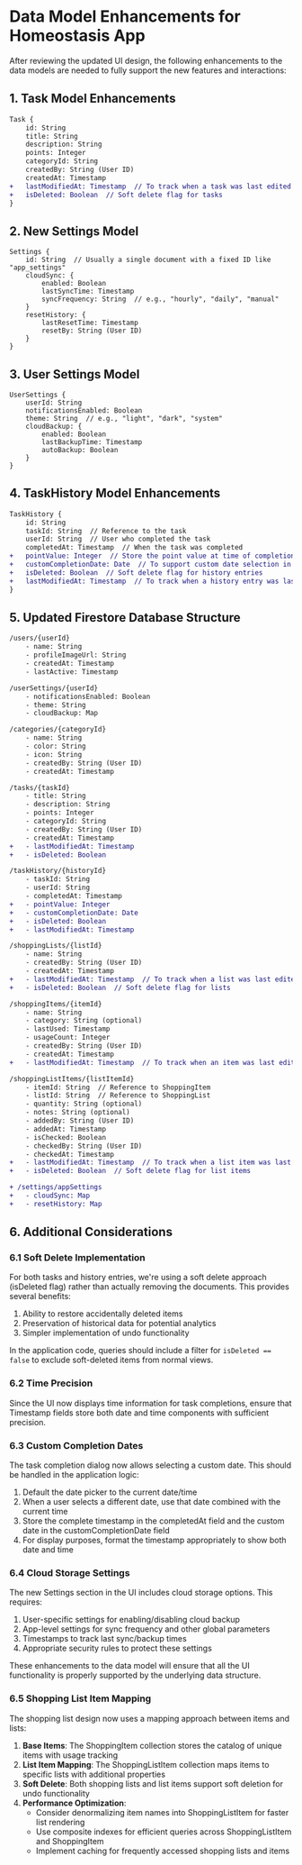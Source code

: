 # Data Model Enhancements for Homeostasis App

After reviewing the updated UI design, the following enhancements to the data models are needed to fully support the new features and interactions:

## 1. Task Model Enhancements

```diff
Task {
    id: String
    title: String
    description: String
    points: Integer
    categoryId: String
    createdBy: String (User ID)
    createdAt: Timestamp
+   lastModifiedAt: Timestamp  // To track when a task was last edited
+   isDeleted: Boolean  // Soft delete flag for tasks
}
```

## 2. New Settings Model

```
Settings {
    id: String  // Usually a single document with a fixed ID like "app_settings"
    cloudSync: {
        enabled: Boolean
        lastSyncTime: Timestamp
        syncFrequency: String  // e.g., "hourly", "daily", "manual"
    }
    resetHistory: {
        lastResetTime: Timestamp
        resetBy: String (User ID)
    }
}
```

## 3. User Settings Model

```
UserSettings {
    userId: String
    notificationsEnabled: Boolean
    theme: String  // e.g., "light", "dark", "system"
    cloudBackup: {
        enabled: Boolean
        lastBackupTime: Timestamp
        autoBackup: Boolean
    }
}
```

## 4. TaskHistory Model Enhancements

```diff
TaskHistory {
    id: String
    taskId: String  // Reference to the task
    userId: String  // User who completed the task
    completedAt: Timestamp  // When the task was completed
+   pointValue: Integer  // Store the point value at time of completion
+   customCompletionDate: Date  // To support custom date selection in completion dialog
+   isDeleted: Boolean  // Soft delete flag for history entries
+   lastModifiedAt: Timestamp  // To track when a history entry was last edited
}
```

## 5. Updated Firestore Database Structure

```diff
/users/{userId}
    - name: String
    - profileImageUrl: String
    - createdAt: Timestamp
    - lastActive: Timestamp

/userSettings/{userId}
    - notificationsEnabled: Boolean
    - theme: String
    - cloudBackup: Map

/categories/{categoryId}
    - name: String
    - color: String
    - icon: String
    - createdBy: String (User ID)
    - createdAt: Timestamp

/tasks/{taskId}
    - title: String
    - description: String
    - points: Integer
    - categoryId: String
    - createdBy: String (User ID)
    - createdAt: Timestamp
+   - lastModifiedAt: Timestamp
+   - isDeleted: Boolean

/taskHistory/{historyId}
    - taskId: String
    - userId: String
    - completedAt: Timestamp
+   - pointValue: Integer
+   - customCompletionDate: Date
+   - isDeleted: Boolean
+   - lastModifiedAt: Timestamp

/shoppingLists/{listId}
    - name: String
    - createdBy: String (User ID)
    - createdAt: Timestamp
+   - lastModifiedAt: Timestamp  // To track when a list was last edited
+   - isDeleted: Boolean  // Soft delete flag for lists

/shoppingItems/{itemId}
    - name: String
    - category: String (optional)
    - lastUsed: Timestamp
    - usageCount: Integer
    - createdBy: String (User ID)
    - createdAt: Timestamp
+   - lastModifiedAt: Timestamp  // To track when an item was last edited

/shoppingListItems/{listItemId}
    - itemId: String  // Reference to ShoppingItem
    - listId: String  // Reference to ShoppingList
    - quantity: String (optional)
    - notes: String (optional)
    - addedBy: String (User ID)
    - addedAt: Timestamp
    - isChecked: Boolean
    - checkedBy: String (User ID)
    - checkedAt: Timestamp
+   - lastModifiedAt: Timestamp  // To track when a list item was last edited
+   - isDeleted: Boolean  // Soft delete flag for list items

+ /settings/appSettings
+   - cloudSync: Map
+   - resetHistory: Map
```

## 6. Additional Considerations

### 6.1 Soft Delete Implementation

For both tasks and history entries, we're using a soft delete approach (isDeleted flag) rather than actually removing the documents. This provides several benefits:

1. Ability to restore accidentally deleted items
2. Preservation of historical data for potential analytics
3. Simpler implementation of undo functionality

In the application code, queries should include a filter for `isDeleted == false` to exclude soft-deleted items from normal views.

### 6.2 Time Precision

Since the UI now displays time information for task completions, ensure that Timestamp fields store both date and time components with sufficient precision.

### 6.3 Custom Completion Dates

The task completion dialog now allows selecting a custom date. This should be handled in the application logic:

1. Default the date picker to the current date/time
2. When a user selects a different date, use that date combined with the current time
3. Store the complete timestamp in the completedAt field and the custom date in the customCompletionDate field
4. For display purposes, format the timestamp appropriately to show both date and time

### 6.4 Cloud Storage Settings

The new Settings section in the UI includes cloud storage options. This requires:

1. User-specific settings for enabling/disabling cloud backup
2. App-level settings for sync frequency and other global parameters
3. Timestamps to track last sync/backup times
4. Appropriate security rules to protect these settings

These enhancements to the data model will ensure that all the UI functionality is properly supported by the underlying data structure.

### 6.5 Shopping List Item Mapping

The shopping list design now uses a mapping approach between items and lists:

1. **Base Items**: The ShoppingItem collection stores the catalog of unique items with usage tracking
2. **List Item Mapping**: The ShoppingListItem collection maps items to specific lists with additional properties
3. **Soft Delete**: Both shopping lists and list items support soft deletion for undo functionality
4. **Performance Optimization**:
   - Consider denormalizing item names into ShoppingListItem for faster list rendering
   - Use composite indexes for efficient queries across ShoppingListItem and ShoppingItem
   - Implement caching for frequently accessed shopping lists and items